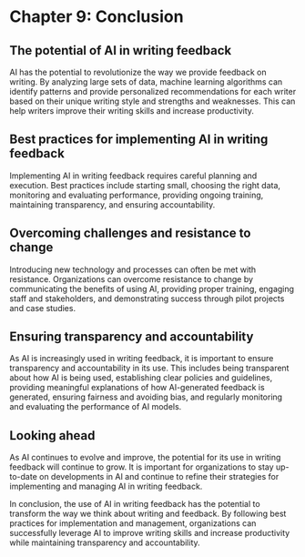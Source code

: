 Chapter 9: Conclusion
=====================

The potential of AI in writing feedback
---------------------------------------

AI has the potential to revolutionize the way we provide feedback on writing. By analyzing large sets of data, machine learning algorithms can identify patterns and provide personalized recommendations for each writer based on their unique writing style and strengths and weaknesses. This can help writers improve their writing skills and increase productivity.

Best practices for implementing AI in writing feedback
------------------------------------------------------

Implementing AI in writing feedback requires careful planning and execution. Best practices include starting small, choosing the right data, monitoring and evaluating performance, providing ongoing training, maintaining transparency, and ensuring accountability.

Overcoming challenges and resistance to change
----------------------------------------------

Introducing new technology and processes can often be met with resistance. Organizations can overcome resistance to change by communicating the benefits of using AI, providing proper training, engaging staff and stakeholders, and demonstrating success through pilot projects and case studies.

Ensuring transparency and accountability
----------------------------------------

As AI is increasingly used in writing feedback, it is important to ensure transparency and accountability in its use. This includes being transparent about how AI is being used, establishing clear policies and guidelines, providing meaningful explanations of how AI-generated feedback is generated, ensuring fairness and avoiding bias, and regularly monitoring and evaluating the performance of AI models.

Looking ahead
-------------

As AI continues to evolve and improve, the potential for its use in writing feedback will continue to grow. It is important for organizations to stay up-to-date on developments in AI and continue to refine their strategies for implementing and managing AI in writing feedback.

In conclusion, the use of AI in writing feedback has the potential to transform the way we think about writing and feedback. By following best practices for implementation and management, organizations can successfully leverage AI to improve writing skills and increase productivity while maintaining transparency and accountability.
